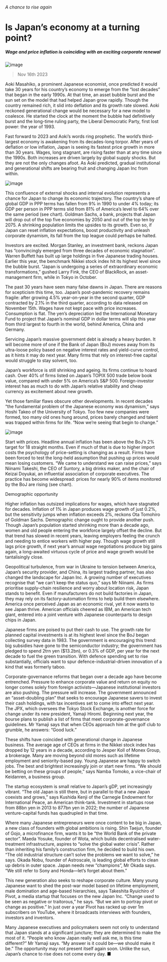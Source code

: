 ###### A chance to rise again
# Is Japan’s economy at a turning point? 
##### Wage and price inflation is coinciding with an exciting corporate renewal 
![image](images/20231118_ASP504.jpg) 
> Nov 16th 2023 
Aoki Masahiko, a prominent Japanese economist, once predicted it would take 30 years for his country’s economy to emerge from the “lost decades” that began in the early 1990s. At that time, an asset bubble burst and the sun set on the model that had helped Japan grow rapidly. Though the country remained rich, it slid into deflation and its growth rate slowed. Aoki reckoned generational change would be necessary for a new model to coalesce. He started the clock at the moment the bubble had definitively burst and the long-time ruling party, the Liberal Democratic Party, first lost power: the year of 1993. 
Fast forward to 2023 and Aoki’s words ring prophetic. The world’s third-largest economy is awakening from its decades-long torpor. After years of deflation or low inflation, Japan is seeing its fastest price growth in more than 30 years. Wages, long stagnant, are rising faster than at any time since the 1990s. Both increases are driven largely by global supply shocks. But they are not the only changes afoot. As Aoki predicted, gradual institutional and generational shifts are bearing fruit and changing Japan Inc from within.
![image](images/20231118_ASC432.png) 

This confluence of external shocks and internal evolution represents a chance for Japan to change its economic trajectory. The country’s share of global GDP in PPP terms has fallen from 9% in 1990 to under 4% today; its GDP per person in PPP terms slid from 81% of America’s level to 64% over the same period (see chart). Goldman Sachs, a bank, projects that Japan will drop out of the top five economies by 2050 and out of the top ten by 2075. A shrinking population limits the upsides to its growth. Even so, if Japan can reset inflation expectations, boost productivity and unleash corporate dynamism, its fall from the top league could perhaps be halted. 
Investors are excited. Morgan Stanley, an investment bank, reckons Japan has “convincingly emerged from three decades of economic stagnation”. Warren Buffett has built up large holdings in five Japanese trading houses. Earlier this year, the benchmark Nikkei stock index hit its highest level since the bubble burst. “Japan is undergoing a series of extraordinary economic transformations,” gushed Larry Fink, the CEO of BlackRock, an asset-management firm, while in Tokyo in October. 
The past 30 years have seen many false dawns in Japan. There are reasons for scepticism this time, too. Japan’s post-pandemic recovery remains fragile: after growing 4.5% year-on-year in the second quarter, GDP contracted by 2.1% in the third quarter, according to data released on November 15th. Wages have not kept pace with price increases. Consumption is flat. The yen’s depreciation led the International Monetary Fund to project that Japan’s nominal GDP in dollar terms will slip this year from third largest to fourth in the world, behind America, China and Germany. 
Servicing Japan’s massive government debt is already a heavy burden. It will become more of one if the Bank of Japan (BoJ) moves away from its ultra-loose policy based on negative interest rates and yield-curve control, as it hints it may do next year. Many firms that rely on interest-free capital would struggle to stay solvent, too.
Japan’s workforce is still shrinking and ageing. Its firms continue to hoard cash. Over 40% of firms listed on Japan’s TOPIX 500 trade below book value, compared with under 5% on America’s S&amp;P 500. Foreign-investor interest has as much to do with Japan’s relative stability and cheap currency as excitement about new growth.
Yet those familiar flaws obscure other developments. In recent decades “the fundamental problem of the Japanese economy was dynamism,” says Hoshi Takeo of the University of Tokyo. Too few new companies were formed, too many old ones hung around, prices barely changed and talent was trapped within firms for life. “Now we’re seeing that begin to change.” 
![image](images/20231118_ASC426.png) 

Start with prices. Headline annual inflation has been above the BoJ’s 2% target for 18 straight months. Even if much of that is due to higher import costs the psychology of price-setting is changing as a result. Firms have been forced to test the long-held assumption that pushing up prices would mean losing customers. “We came to understand we can raise prices,” says Niinami Takeshi, the CEO of Suntory, a big drinks maker, and the chair of Keizai Doyukai, an influential association of corporate executives. The practice has become widespread: prices for nearly 90% of items monitored by the BoJ are rising (see chart).
Demographic opportunity
Higher inflation has outsized implications for wages, which have stagnated for decades. Inflation of 1% in Japan produces wage growth of just 0.2%, but the sensitivity jumps when inflation exceeds 2%, reckons Ota Tomohiro of Goldman Sachs. Demographic change ought to provide another push. Though Japan’s population started shrinking more than a decade ago, women and old people entering the workforce largely offset the decline. But that trend has slowed in recent years, leaving employers feeling the crunch and needing to entice workers with higher pay. Though wage growth still lags price growth, if next year’s annual wage negotiations produce big gains again, a long-awaited virtuous cycle of price and wage growth would be tantalisingly close.
Geopolitical turbulence, from war in Ukraine to tension between America, Japan’s security provider, and China, its largest trading partner, has also changed the landscape for Japan Inc. A growing number of executives recognise that “we can’t keep the status quo,” says Mr Niinami. As firms prioritise supply-chain resilience and worry about location risk, Japan stands to benefit. Even if manufacturers do not build factories in Japan, they may rely on its factory-automation firms to help build them elsewhere. America once perceived Japan as an economic rival, yet it now wants to see Japan thrive. American officials cheered as IBM, an American tech giant, entered into a joint venture with Japanese counterparts to design chips in Japan. 
Japanese firms are poised to put their cash to use. The growth rate for planned capital investments is at its highest level since the BoJ began collecting survey data in 1983. The government is encouraging this trend: big subsidies have gone to the semiconductor industry; the government has pledged to spend 2trn yen ($13.2bn), or 0.3% of GDP, per year for the next decade to fuel the green transition. With defence spending set to rise substantially, officials want to spur defence-industrial-driven innovation of a kind that was formerly taboo. 
Corporate-governance reforms that began over a decade ago have become entrenched. Pressure to enhance corporate value and return on equity no longer comes solely from foreign activists—Japanese institutional investors are also pushing. The pressure will increase. The government announced an “asset-doubling plan” that seeks to encourage Japanese savers to invest their cash holdings, with tax incentives set to come into effect next year. The JPX, which oversees the Tokyo Stock Exchange, is another force for change under its new president, Yamaji Hiromi. Beginning next year, the bourse plans to publish a list of firms that meet corporate-governance guidelines. Mr Yamaji says that when CEOs approach him at the golf club to grumble, he answers: “Good luck.” 
These shifts have coincided with generational change in Japanese business. The average age of CEOs at firms in the Nikkei stock index has dropped by 12 years in a decade, according to Jesper Koll of Monex Group, a brokerage. Many are moving beyond old mores such as lifetime employment and seniority-based pay. Young Japanese are happy to switch jobs. The best and brightest increasingly join or start new firms. “We should be betting on these groups of people,” says Namba Tomoko, a vice-chair of Keidanren, a business group. 
The startup ecosystem is small relative to Japan’s gDP, yet increasingly vibrant. “The old Japan is still there, but in parallel to that a new Japan coexists and grows,” says Kushida Kenji of the Carnegie Endowment for International Peace, an American think-tank. Investment in startups rose from 88bn yen in 2013 to 877bn yen in 2022; the number of Japanese venture-capital funds has quadrupled in that time. 
Where many Japanese entrepreneurs were once content to be big in Japan, a new class of founders with global ambitions is rising. Shin Taejun, founder of Gojo, a microfinance firm, wants it to be “the World Bank of the private sector”. Maeda Yosuke, founder of Wota, which builds decentralised water-treatment infrastructure, aspires to “solve the global water crisis”. Rather than inheriting his family’s construction firm, he decided to build his own. “The old industrial structure can’t solve the problems we want to solve,” he says. Okada Nobu, founder of Astroscale, is leading global efforts to clean up debris in outer space. Japan needs new “champions”, Mr Okada says. “We still refer to Sony and Honda—let’s forget about them.”
This new generation also seeks to reshape corporate culture. Many young Japanese want to shed the post-war model based on lifetime employment, male domination and age-based hierarchies, says Takeshita Ryuichiro of Pivot, a media startup that focuses on the new Japan Inc. “Change used to be seen as negative or traitorous,” he says. “But we aim to portray pivot or change as positive.” In just over a year Pivot has racked up over 1m subscribers on YouTube, where it broadcasts interviews with founders, investors and inventors. 
Many Japanese executives and policymakers seem not only to understand that Japan stands at a significant juncture; they are determined to make the most of it. “People who know Japan really well ask me, is this time different?” Mr Yamaji says. “My answer is it could be—we should make it be.” The opportunity may not present itself again soon. Unlike the sun, Japan’s chance to rise does not come every day. ■
